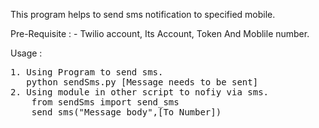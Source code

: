 This program helps to send sms notification to specified mobile.

Pre-Requisite : 
    - Twilio account, Its Account, Token And Moblile number.

Usage : 
<pre>
1. Using Program to send sms.
   python sendSms.py [Message needs to be sent]
2. Using module in other script to nofiy via sms.
    from sendSms import send_sms
    send_sms("Message body",[To Number]) 
</pre>